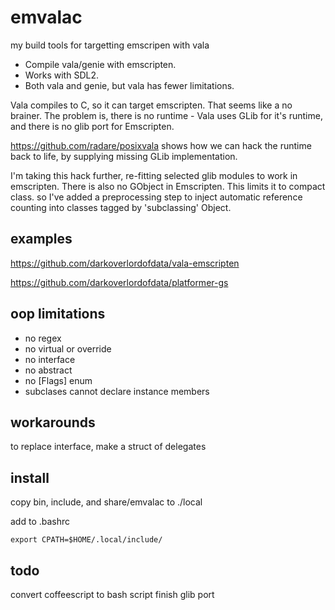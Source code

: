 # emvalac

my build tools for targetting emscripen with vala


* Compile vala/genie with emscripten. 
* Works with SDL2. 
* Both vala and genie, but vala has fewer limitations.

Vala compiles to C, so it can target emscripten. That seems like a no brainer. 
The problem is, there is no runtime - Vala uses GLib for it's runtime, and there is no glib port for Emscripten. 

https://github.com/radare/posixvala shows how we can hack the runtime back to life, by supplying missing GLib implementation.

I'm taking this hack further, re-fitting selected glib modules to work in emscripten. 
There is also no GObject in Emscripten. This limits it to compact class. so I've added a preprocessing step to inject automatic reference counting into classes tagged by 'subclassing' Object.

## examples

https://github.com/darkoverlordofdata/vala-emscripten

https://github.com/darkoverlordofdata/platformer-gs

## oop limitations

* no regex
* no virtual or override
* no interface
* no abstract
* no [Flags] enum
* subclases cannot declare instance members

## workarounds
to replace interface, make a struct of delegates


## install
copy bin, include, and share/emvalac to ./local

add to .bashrc

    export CPATH=$HOME/.local/include/




## todo
convert coffeescript to bash script
finish glib port

